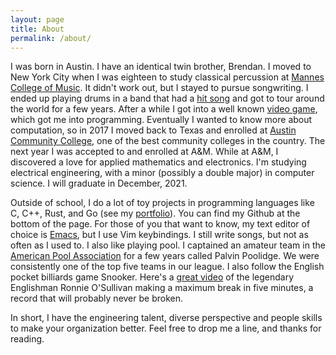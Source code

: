```yaml
---
layout: page
title: About
permalink: /about/
---
```


I was born in Austin. I have an identical twin brother, Brendan. I moved to New York City when I was eighteen to study classical percussion at <a href="https://www.newschool.edu/mannes/">Mannes College of Music</a>. It didn't work out, but I stayed to pursue songwriting. I ended up playing drums in a band that had a <a href="https://www.youtube.com/watch?v=O5VNumNJyqE">hit song</a> and got to tour around the world for a few years. After a while I got into a well known <a href="https://kerbalspaceprogram.com">video game</a>, which got me into programming. Eventually I wanted to know more about computation, so in 2017 I moved back to Texas and enrolled at <a href="http://www.austincc.edu/">Austin Community College</a>, one of the best community colleges in the country. The next year I was accepted to and enrolled at A&M. While at A&M, I discovered a love for applied mathematics and electronics. I'm studying electrical engineering, with a minor (possibly a double major) in computer science. I will graduate in December, 2021.

Outside of school, I do a lot of toy projects in programming languages like C, C++, Rust, and Go (see my <a href="/~ajbond/portfolio.html">portfolio</a>). You can find my Github at the bottom of the page. For those of you that want to know, my text editor of choice is <a href="https://www.gnu.org/software/emacs/">Emacs</a>, but I use Vim keybindings. I still write songs, but not as often as I used to. I also like playing pool. I captained an amateur team in the <a href="https://poolplayers.com">American Pool Association</a> for a few years called Palvin Poolidge. We were consistently one of the top five teams in our league. I also follow the English pocket billiards game Snooker. Here's a <a href="https://www.youtube.com/watch?v=9D2rFMPN9js">great video</a> of the legendary Englishman Ronnie O'Sullivan making a maximum break in five minutes, a record that will probably never be broken.

In short, I have the engineering talent, diverse perspective and people skills to make your organization better. Feel free to drop me a line, and thanks for reading.
